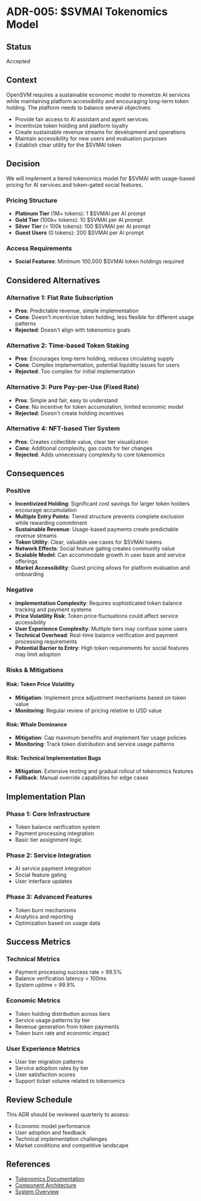 # ADR-005: $SVMAI Tokenomics Model

## Status
Accepted

## Context
OpenSVM requires a sustainable economic model to monetize AI services while maintaining platform accessibility and encouraging long-term token holding. The platform needs to balance several objectives:
- Provide fair access to AI assistant and agent services
- Incentivize token holding and platform loyalty
- Create sustainable revenue streams for development and operations
- Maintain accessibility for new users and evaluation purposes
- Establish clear utility for the $SVMAI token

## Decision
We will implement a tiered tokenomics model for $SVMAI with usage-based pricing for AI services and token-gated social features.

### Pricing Structure
- **Platinum Tier** (1M+ tokens): 1 $SVMAI per AI prompt
- **Gold Tier** (100k+ tokens): 10 $SVMAI per AI prompt
- **Silver Tier** (< 100k tokens): 100 $SVMAI per AI prompt
- **Guest Users** (0 tokens): 200 $SVMAI per AI prompt

### Access Requirements
- **Social Features**: Minimum 100,000 $SVMAI token holdings required

## Considered Alternatives

### Alternative 1: Flat Rate Subscription
- **Pros**: Predictable revenue, simple implementation
- **Cons**: Doesn't incentivize token holding, less flexible for different usage patterns
- **Rejected**: Doesn't align with tokenomics goals

### Alternative 2: Time-based Token Staking
- **Pros**: Encourages long-term holding, reduces circulating supply
- **Cons**: Complex implementation, potential liquidity issues for users
- **Rejected**: Too complex for initial implementation

### Alternative 3: Pure Pay-per-Use (Fixed Rate)
- **Pros**: Simple and fair, easy to understand
- **Cons**: No incentive for token accumulation, limited economic model
- **Rejected**: Doesn't create holding incentives

### Alternative 4: NFT-based Tier System
- **Pros**: Creates collectible value, clear tier visualization
- **Cons**: Additional complexity, gas costs for tier changes
- **Rejected**: Adds unnecessary complexity to core tokenomics

## Consequences

### Positive
- **Incentivized Holding**: Significant cost savings for larger token holders encourage accumulation
- **Multiple Entry Points**: Tiered structure prevents complete exclusion while rewarding commitment
- **Sustainable Revenue**: Usage-based payments create predictable revenue streams
- **Token Utility**: Clear, valuable use cases for $SVMAI tokens
- **Network Effects**: Social feature gating creates community value
- **Scalable Model**: Can accommodate growth in user base and service offerings
- **Market Accessibility**: Guest pricing allows for platform evaluation and onboarding

### Negative
- **Implementation Complexity**: Requires sophisticated token balance tracking and payment systems
- **Price Volatility Risk**: Token price fluctuations could affect service accessibility
- **User Experience Complexity**: Multiple tiers may confuse some users
- **Technical Overhead**: Real-time balance verification and payment processing requirements
- **Potential Barrier to Entry**: High token requirements for social features may limit adoption

### Risks & Mitigations

#### Risk: Token Price Volatility
- **Mitigation**: Implement price adjustment mechanisms based on token value
- **Monitoring**: Regular review of pricing relative to USD value

#### Risk: Whale Dominance
- **Mitigation**: Cap maximum benefits and implement fair usage policies
- **Monitoring**: Track token distribution and service usage patterns

#### Risk: Technical Implementation Bugs
- **Mitigation**: Extensive testing and gradual rollout of tokenomics features
- **Fallback**: Manual override capabilities for edge cases

## Implementation Plan

### Phase 1: Core Infrastructure
- Token balance verification system
- Payment processing integration
- Basic tier assignment logic

### Phase 2: Service Integration
- AI service payment integration
- Social feature gating
- User interface updates

### Phase 3: Advanced Features
- Token burn mechanisms
- Analytics and reporting
- Optimization based on usage data

## Success Metrics

### Technical Metrics
- Payment processing success rate > 99.5%
- Balance verification latency < 100ms
- System uptime > 99.9%

### Economic Metrics
- Token holding distribution across tiers
- Service usage patterns by tier
- Revenue generation from token payments
- Token burn rate and economic impact

### User Experience Metrics
- User tier migration patterns
- Service adoption rates by tier
- User satisfaction scores
- Support ticket volume related to tokenomics

## Review Schedule
This ADR should be reviewed quarterly to assess:
- Economic model performance
- User adoption and feedback
- Technical implementation challenges
- Market conditions and competitive landscape

## References
- [Tokenomics Documentation](../tokenomics.md)
- [Component Architecture](../components.md)
- [System Overview](../system-overview.md)